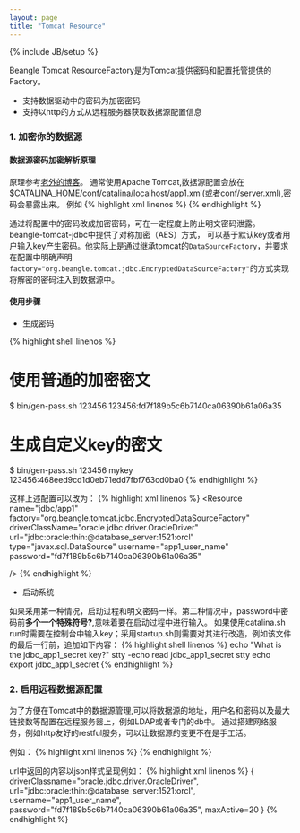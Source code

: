 ```yaml
---
layout: page
title: "Tomcat Resource"
---
```

{% include JB/setup %}

Beangle Tomcat ResourceFactory是为Tomcat提供密码和配置托管提供的Factory。

* 支持数据驱动中的密码为加密密码
* 支持以http的方式从远程服务器获取数据源配置信息

### 1. 加密你的数据源

#### 数据源密码加密解析原理
原理参考[老外的博客](http://www.jdev.it/encrypting-passwords-in-tomcat/)。
通常使用Apache Tomcat,数据源配置会放在$CATALINA_HOME/conf/catalina/localhost/app1.xml(或者conf/server.xml),密码会暴露出来。
例如
{% highlight xml linenos %}
<Resource
  name="jdbc/app1"
  driverClassName="oracle.jdbc.driver.OracleDriver"
  url="jdbc:oracle:thin:@database_server:1521:orcl"
  type="javax.sql.DataSource"
  username="app1_user_name"
  password="app1_password"
  />
{% endhighlight %}

通过将配置中的密码改成加密密码，可在一定程度上防止明文密码泄露。beangle-tomcat-jdbc中提供了对称加密（AES）方式，
可以基于默认key或者用户输入key产生密码。他实际上是通过继承tomcat的`DataSourceFactory`，并要求在配置中明确声明`  factory="org.beangle.tomcat.jdbc.EncryptedDataSourceFactory"`的方式实现将解密的密码注入到数据源中。

#### 使用步骤

* 生成密码

{% highlight shell linenos %}
# 使用普通的加密密文
$ bin/gen-pass.sh 123456
123456:fd7f189b5c6b7140ca06390b61a06a35
# 生成自定义key的密文
$ bin/gen-pass.sh 123456 mykey
123456:468eed9cd1d0eb71edd7fbf763cd0ba0
{% endhighlight %}

这样上述配置可以改为：
{% highlight xml linenos %}
<Resource
  name="jdbc/app1"
  factory="org.beangle.tomcat.jdbc.EncryptedDataSourceFactory"
  driverClassName="oracle.jdbc.driver.OracleDriver"
  url="jdbc:oracle:thin:@database_server:1521:orcl"
  type="javax.sql.DataSource"
  username="app1_user_name"
  password="fd7f189b5c6b7140ca06390b61a06a35"
  <!--或者password="?468eed9cd1d0eb71edd7fbf763cd0ba0"-->
  />
{% endhighlight %}

* 启动系统

如果采用第一种情况，启动过程和明文密码一样。第二种情况中，password中密码前**多个一个特殊符号?**,意味着要在启动过程中进行输入。
如果使用catalina.sh run时需要在控制台中输入key；采用startup.sh则需要对其进行改造，例如该文件的最后一行前，追加如下内容：
{% highlight shell linenos %}
echo "What is the jdbc_app1_secret key?"
stty -echo
read jdbc_app1_secret
stty echo
export jdbc_app1_secret
{% endhighlight %}

### 2. 启用远程数据源配置

为了方便在Tomcat中的数据源管理,可以将数据源的地址，用户名和密码以及最大链接数等配置在远程服务器上，例如LDAP或者专门的db中。
通过搭建网络服务，例如http友好的restful服务，可以让数据源的变更不在是手工活。

例如：
{% highlight xml linenos %}
<Resource
  name="jdbc/app1"
  factory="org.beangle.tomcat.jdbc.EncryptedDataSourceFactory"
  url="http://mydatasource.com/app/myid?mykey"
  type="javax.sql.DataSource"
  />
{% endhighlight %}

url中返回的内容以json样式呈现例如：
{% highlight xml linenos %}
{
  driverClassname="oracle.jdbc.driver.OracleDriver",
  url="jdbc:oracle:thin:@database_server:1521:orcl",
  username="app1_user_name",
  password="fd7f189b5c6b7140ca06390b61a06a35",
  maxActive=20
}
{% endhighlight %}
